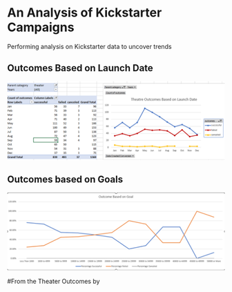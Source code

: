 # An Analysis of Kickstarter Campaigns
Performing analysis on Kickstarter data to uncover trends

## Outcomes Based on Launch Date 
![Theater_Outcomes_vs_Launch.png](https://github.com/tommy-chin/kickstarter-analysis/blob/main/Theater_Outcomes_vs_Launch.png)
## Outcomes based on Goals 
![Outcomes_vs_Goals.png](https://github.com/tommy-chin/kickstarter-analysis/blob/main/Outcomes_vs_Goals.png)

#From the Theater Outcomes by 
